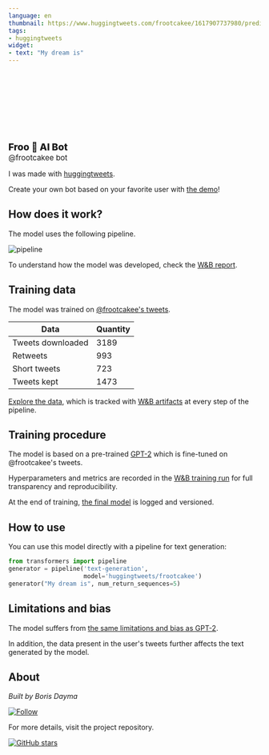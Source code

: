 ```yaml
---
language: en
thumbnail: https://www.huggingtweets.com/frootcakee/1617907737980/predictions.png
tags:
- huggingtweets
widget:
- text: "My dream is"
---
```


<div>
<div style="width: 132px; height:132px; border-radius: 50%; background-size: cover; background-image: url('https://pbs.twimg.com/profile_images/1345057374625738753/UORuzXiL_400x400.jpg')">
</div>
<div style="margin-top: 8px; font-size: 19px; font-weight: 800">Froo 🤖 AI Bot </div>
<div style="font-size: 15px">@frootcakee bot</div>
</div>

I was made with [huggingtweets](https://github.com/borisdayma/huggingtweets).

Create your own bot based on your favorite user with [the demo](https://colab.research.google.com/github/borisdayma/huggingtweets/blob/master/huggingtweets-demo.ipynb)!

## How does it work?

The model uses the following pipeline.

![pipeline](https://github.com/borisdayma/huggingtweets/blob/master/img/pipeline.png?raw=true)

To understand how the model was developed, check the [W&B report](https://wandb.ai/wandb/huggingtweets/reports/HuggingTweets-Train-a-Model-to-Generate-Tweets--VmlldzoxMTY5MjI).

## Training data

The model was trained on [@frootcakee's tweets](https://twitter.com/frootcakee).

| Data | Quantity |
| --- | --- |
| Tweets downloaded | 3189 |
| Retweets | 993 |
| Short tweets | 723 |
| Tweets kept | 1473 |

[Explore the data](https://wandb.ai/wandb/huggingtweets/runs/3l5bwy96/artifacts), which is tracked with [W&B artifacts](https://docs.wandb.com/artifacts) at every step of the pipeline.

## Training procedure

The model is based on a pre-trained [GPT-2](https://huggingface.co/gpt2) which is fine-tuned on @frootcakee's tweets.

Hyperparameters and metrics are recorded in the [W&B training run](https://wandb.ai/wandb/huggingtweets/runs/2fx0tm4j) for full transparency and reproducibility.

At the end of training, [the final model](https://wandb.ai/wandb/huggingtweets/runs/2fx0tm4j/artifacts) is logged and versioned.

## How to use

You can use this model directly with a pipeline for text generation:

```python
from transformers import pipeline
generator = pipeline('text-generation',
                     model='huggingtweets/frootcakee')
generator("My dream is", num_return_sequences=5)
```

## Limitations and bias

The model suffers from [the same limitations and bias as GPT-2](https://huggingface.co/gpt2#limitations-and-bias).

In addition, the data present in the user's tweets further affects the text generated by the model.

## About

*Built by Boris Dayma*

[![Follow](https://img.shields.io/twitter/follow/borisdayma?style=social)](https://twitter.com/intent/follow?screen_name=borisdayma)

For more details, visit the project repository.

[![GitHub stars](https://img.shields.io/github/stars/borisdayma/huggingtweets?style=social)](https://github.com/borisdayma/huggingtweets)
